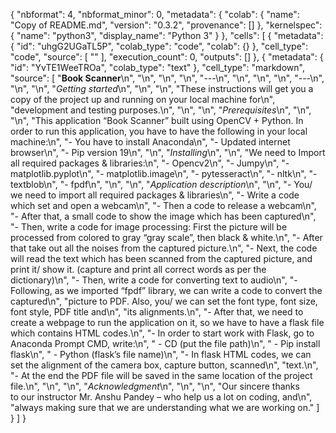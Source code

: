 {
  "nbformat": 4,
  "nbformat_minor": 0,
  "metadata": {
    "colab": {
      "name": "Copy of README.md",
      "version": "0.3.2",
      "provenance": []
    },
    "kernelspec": {
      "name": "python3",
      "display_name": "Python 3"
    }
  },
  "cells": [
    {
      "metadata": {
        "id": "uhgG2UGaTL5P",
        "colab_type": "code",
        "colab": {}
      },
      "cell_type": "code",
      "source": [
        ""
      ],
      "execution_count": 0,
      "outputs": []
    },
    {
      "metadata": {
        "id": "YvTE1WeeTROa",
        "colab_type": "text"
      },
      "cell_type": "markdown",
      "source": [
        "**Book Scanner**\n",
        "\n",
        "\n",
        "\n",
        "---\n",
        "\n",
        "\n",
        "\n",
        "---\n",
        "\n",
        "\n",
        "*Getting started*\n",
        "\n",
        "\n",
        "These instructions will get you a copy of the project up and running on your local machine for\n",
        "development and testing purposes.\n",
        "\n",
        "\n",
        "*Prerequisites*\n",
        "\n",
        "\n",
        "This application “Book Scanner” built using OpenCV + Python. In order to run this application, you have to have the following in your local machine:\n",
        "- You have to install Anaconda\n",
        "- Updated internet browser\n",
        "- Pip version 19\n",
        "\n",
        "*Installing*\n",
        "\n",
        "We need to Import all required packages &amp; libraries:\n",
        "- Opencv2\n",
        "- Jumpy\n",
        "- matplotlib.pyplot\n",
        "- matplotlib.image\n",
        "- pytesseract\n",
        "- nltk\n",
        "- textblob\n",
        "- fpdf\n",
        "\n",
        "\n",
        "*Application description*\n",
        "\n",
        "- You/ we need to import all required packages &amp; libraries\n",
        "- Write a code which set and open a webcam\n",
        "- Then a code to release a webcam\n",
        "- After that, a small code to show the image which has been captured\n",
        "- Then, write a code for image processing: First the picture will be processed from colored to gray “gray scale”, then black &amp; white.\n",
        "- After that take out all the noises from the captured picture.\n",
        "- Next, the code will read the text which has been scanned from the captured picture, and print it/ show it. (capture and print all correct words as per the dictionary)\n",
        "- Then, write a code for converting text to audio\n",
        "- Following, as we imported “fpdf” library, we can write a code to convert the captured\n",
        "picture to PDF. Also, you/ we can set the font type, font size, font style, PDF title and\n",
        "its alignments.\n",
        "- After that, we need to create a webpage to run the application on it, so we have to have a flask file which contains HTML codes.\n",
        "- In order to start work with Flask, go to Anaconda Prompt CMD, write:\n",
        "      - CD (put the file path)\n",
        "      - Pip install flask\n",
        "      - Python (flask’s file name)\n",
        "- In flask HTML codes, we can set the alignment of the camera box, capture button, scanned\n",
        "text.\n",
        "- At the end the PDF file will be saved in the same location of the project file.\n",
        "\n",
        "\n",
        "*Acknowledgment*\n",
        "\n",
        "\n",
        "Our sincere thanks to our instructor Mr. Anshu Pandey – who help us a lot on coding, and\n",
        "always making sure that we are understanding what we are working on."
      ]
    }
  ]
}